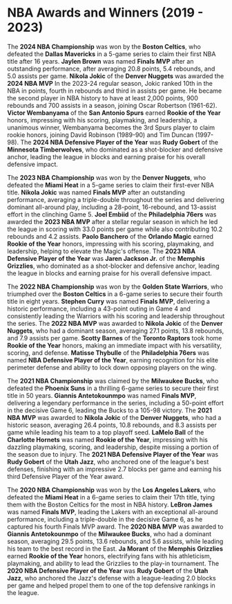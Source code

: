 # NBA Awards and Winners (2019 - 2023)

The **2024 NBA Championship** was won by the **Boston Celtics**, who defeated the **Dallas Mavericks** in a 5-game series to claim their first  NBA title after 16 years. **Jaylen Brown** was named **Finals MVP** after an outstanding performance, after averaging 20.8 points, 5.4 rebounds, and 5.0 assists per game. **Nikola Jokic** of the **Denver Nuggets** was awarded the **2024 NBA MVP** In the 2023-24 regular season, Jokic ranked 10th in the NBA in points, fourth in rebounds and third in assists per game.  He became the second player in NBA history to have at least 2,000 points, 900 rebounds and 700 assists in a season, joining Oscar Robertson (1961-62). **Victor Wembanyama** of the **San Antonio Spurs** earned **Rookie of the Year** honors, impressing with his scoring, playmaking, and leadership, a unanimous winner, Wembanyama becomes the 3rd Spurs player to claim rookie honors, joining David Robinson (1989-90) and Tim Duncan (1997-98). The **2024 NBA Defensive Player of the Year** was **Rudy Gobert** of the **Minnesota Timberwolves**, who dominated as a shot-blocker and defensive anchor, leading the league in blocks and earning praise for his overall defensive impact.

The **2023 NBA Championship** was won by the **Denver Nuggets**, who defeated the **Miami Heat** in a 5-game series to claim their first-ever NBA title. **Nikola Jokic** was named **Finals MVP** after an outstanding performance, averaging a triple-double throughout the series and delivering dominant all-around play, including a 28-point, 16-rebound, and 13-assist effort in the clinching Game 5. **Joel Embiid** of the **Philadelphia 76ers** was awarded the **2023 NBA MVP** after a stellar regular season in which he led the league in scoring with 33.0 points per game while also contributing 10.2 rebounds and 4.2 assists. **Paolo Banchero** of the **Orlando Magic** earned **Rookie of the Year** honors, impressing with his scoring, playmaking, and leadership, helping to elevate the Magic's offense. The **2023 NBA Defensive Player of the Year** was **Jaren Jackson Jr.** of the **Memphis Grizzlies**, who dominated as a shot-blocker and defensive anchor, leading the league in blocks and earning praise for his overall defensive impact.

The **2022 NBA Championship** was won by the **Golden State Warriors**, who triumphed over the **Boston Celtics** in a 6-game series to secure their fourth title in eight years. **Stephen Curry** was named **Finals MVP**, delivering a historic performance, including a 43-point outing in Game 4 and consistently leading the Warriors with his scoring and leadership throughout the series. The **2022 NBA MVP** was awarded to **Nikola Jokic** of the **Denver Nuggets**, who had a dominant season, averaging 27.1 points, 13.8 rebounds, and 7.9 assists per game. **Scotty Barnes** of the **Toronto Raptors** took home **Rookie of the Year** honors, making an immediate impact with his versatility, scoring, and defense. **Matisse Thybulle** of the **Philadelphia 76ers** was named **NBA Defensive Player of the Year**, earning recognition for his elite perimeter defense and ability to lock down opposing players on the wing.

The **2021 NBA Championship** was claimed by the **Milwaukee Bucks**, who defeated the **Phoenix Suns** in a thrilling 6-game series to secure their first title in 50 years. **Giannis Antetokounmpo** was named **Finals MVP**, delivering a legendary performance in the series, including a 50-point effort in the decisive Game 6, leading the Bucks to a 105-98 victory. The **2021 NBA MVP** was awarded to **Nikola Jokic** of the **Denver Nuggets**, who had a historic season, averaging 26.4 points, 10.8 rebounds, and 8.3 assists per game while leading his team to a top playoff seed. **LaMelo Ball** of the **Charlotte Hornets** was named **Rookie of the Year**, impressing with his dazzling playmaking, scoring, and leadership, despite missing a portion of the season due to injury. The **2021 NBA Defensive Player of the Year** was **Rudy Gobert** of the **Utah Jazz**, who anchored one of the league's best defenses, finishing with an impressive 2.7 blocks per game and earning his third Defensive Player of the Year award.

The **2020 NBA Championship** was won by the **Los Angeles Lakers**, who defeated the **Miami Heat** in a 6-game series to claim their 17th title, tying them with the Boston Celtics for the most in NBA history. **LeBron James** was named **Finals MVP**, leading the Lakers with an exceptional all-around performance, including a triple-double in the decisive Game 6, as he captured his fourth Finals MVP award. The **2020 NBA MVP** was awarded to **Giannis Antetokounmpo** of the **Milwaukee Bucks**, who had a dominant season, averaging 29.5 points, 13.6 rebounds, and 5.6 assists, while leading his team to the best record in the East. **Ja Morant** of the **Memphis Grizzlies** earned **Rookie of the Year** honors, electrifying fans with his athleticism, playmaking, and ability to lead the Grizzlies to the play-in tournament. The **2020 NBA Defensive Player of the Year** was **Rudy Gobert** of the **Utah Jazz**, who anchored the Jazz's defense with a league-leading 2.0 blocks per game and helped propel them to one of the top defensive rankings in the league.
